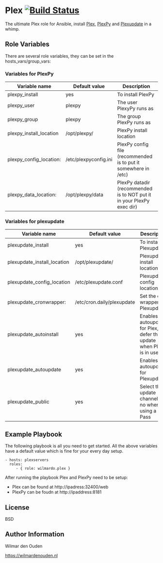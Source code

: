 Plex [![Build Status](https://travis-ci.org/wilmardo/plex.svg?branch=master)](https://travis-ci.org/wilmardo/plex)
=========

The ultimate Plex role for Ansible, install [Plex](https://www.plex.tv/), [PlexPy](https://github.com/JonnyWong16/plexpy) and [Plexupdate](https://github.com/mrworf/plexupdate) in a whimp.

Role Variables
--------------
There are several role variables, they can be set in the hosts_vars/group_vars:

### Variables for PlexPy
| Variable name           | Default value         | Description         |
| ----------------------- | --------------------- | ------------------- |
| plexpy_install          | yes                   | To install PlexPy
| plexpy_user             | plexpy                | The user PlexyPy runs as
| plexpy_group            | plexpy               | The group PlexPy runs as
| plexpy_install_location | /opt/plexpy/          | PlexPy install location
| plexpy_config_location: | /etc/plexpyconfig.ini | PlexPy config file (recommended is to put it somewhere in /etc)
| plexpy_data_location:   | /opt/plexpy/data      | PlexPy datadir (recommended is to NOT put it in your PlexPy exec dir)

### Variables for plexupdate
| Variable name                     | Default value              | Description         |
| --------------------------------- | -------------------------- | ------------------- |
| plexupdate_install                | yes                        | To install Plexupdate
| plexupdate_install_location       | /opt/plexupdate/           | Plexupdate install location
| plexupdate_config_location        | /etc/plexupdate.conf       | Plexupdate config location
| plexupdate_cronwrapper:           | /etc/cron.daily/plexupdate | Set the cron wrapper for Plexupdate
| plexupdate_autoinstall            | yes                        | Enables autoupdates for Plex, will defer the update when Plex is in use
| plexupdate_autoupdate             | yes                        | Enables autoupdater for Plexupdate
| plexupdate_public                 | yes                        | Select the update channel, set no when using a Plex Pass


Example Playbook
----------------

The following playbook is all you need to get started. All the above variables have a default value which is fine for your every day setup.

    - hosts: plexservers
      roles:
         - { role: wilmardo.plex }
         
 After running the playbook Plex and PlexPy need to be setup:
  - Plex can be found at http://ipadress:32400/web
  - PlexPy can be foudn at http://ipaddress:8181

License
-------

BSD

Author Information
------------------

Wilmar den Ouden

https://wilmardenouden.nl